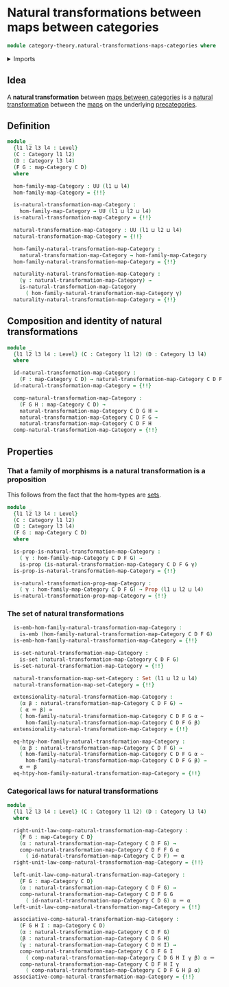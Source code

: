# Natural transformations between maps between categories

```agda
module category-theory.natural-transformations-maps-categories where
```

<details><summary>Imports</summary>

```agda
open import category-theory.categories
open import category-theory.maps-categories
open import category-theory.natural-transformations-maps-precategories

open import foundation.embeddings
open import foundation.equivalences
open import foundation.homotopies
open import foundation.identity-types
open import foundation.propositions
open import foundation.sets
open import foundation.universe-levels
```

</details>

## Idea

A **natural transformation** between
[maps between categories](category-theory.maps-categories.md) is a
[natural transformation](category-theory.natural-transformations-maps-precategories.md)
between the [maps](category-theory.maps-precategories.md) on the underlying
[precategories](category-theory.precategories.md).

## Definition

```agda
module _
  {l1 l2 l3 l4 : Level}
  (C : Category l1 l2)
  (D : Category l3 l4)
  (F G : map-Category C D)
  where

  hom-family-map-Category : UU (l1 ⊔ l4)
  hom-family-map-Category = {!!}

  is-natural-transformation-map-Category :
    hom-family-map-Category → UU (l1 ⊔ l2 ⊔ l4)
  is-natural-transformation-map-Category = {!!}

  natural-transformation-map-Category : UU (l1 ⊔ l2 ⊔ l4)
  natural-transformation-map-Category = {!!}

  hom-family-natural-transformation-map-Category :
    natural-transformation-map-Category → hom-family-map-Category
  hom-family-natural-transformation-map-Category = {!!}

  naturality-natural-transformation-map-Category :
    (γ : natural-transformation-map-Category) →
    is-natural-transformation-map-Category
      ( hom-family-natural-transformation-map-Category γ)
  naturality-natural-transformation-map-Category = {!!}
```

## Composition and identity of natural transformations

```agda
module _
  {l1 l2 l3 l4 : Level} (C : Category l1 l2) (D : Category l3 l4)
  where

  id-natural-transformation-map-Category :
    (F : map-Category C D) → natural-transformation-map-Category C D F F
  id-natural-transformation-map-Category = {!!}

  comp-natural-transformation-map-Category :
    (F G H : map-Category C D) →
    natural-transformation-map-Category C D G H →
    natural-transformation-map-Category C D F G →
    natural-transformation-map-Category C D F H
  comp-natural-transformation-map-Category = {!!}
```

## Properties

### That a family of morphisms is a natural transformation is a proposition

This follows from the fact that the hom-types are
[sets](foundation-core.sets.md).

```agda
module _
  {l1 l2 l3 l4 : Level}
  (C : Category l1 l2)
  (D : Category l3 l4)
  (F G : map-Category C D)
  where

  is-prop-is-natural-transformation-map-Category :
    ( γ : hom-family-map-Category C D F G) →
    is-prop (is-natural-transformation-map-Category C D F G γ)
  is-prop-is-natural-transformation-map-Category = {!!}

  is-natural-transformation-prop-map-Category :
    ( γ : hom-family-map-Category C D F G) → Prop (l1 ⊔ l2 ⊔ l4)
  is-natural-transformation-prop-map-Category = {!!}
```

### The set of natural transformations

```agda
  is-emb-hom-family-natural-transformation-map-Category :
    is-emb (hom-family-natural-transformation-map-Category C D F G)
  is-emb-hom-family-natural-transformation-map-Category = {!!}

  is-set-natural-transformation-map-Category :
    is-set (natural-transformation-map-Category C D F G)
  is-set-natural-transformation-map-Category = {!!}

  natural-transformation-map-set-Category : Set (l1 ⊔ l2 ⊔ l4)
  natural-transformation-map-set-Category = {!!}

  extensionality-natural-transformation-map-Category :
    (α β : natural-transformation-map-Category C D F G) →
    ( α ＝ β) ≃
    ( hom-family-natural-transformation-map-Category C D F G α ~
      hom-family-natural-transformation-map-Category C D F G β)
  extensionality-natural-transformation-map-Category = {!!}

  eq-htpy-hom-family-natural-transformation-map-Category :
    (α β : natural-transformation-map-Category C D F G) →
    ( hom-family-natural-transformation-map-Category C D F G α ~
      hom-family-natural-transformation-map-Category C D F G β) →
    α ＝ β
  eq-htpy-hom-family-natural-transformation-map-Category = {!!}
```

### Categorical laws for natural transformations

```agda
module _
  {l1 l2 l3 l4 : Level} (C : Category l1 l2) (D : Category l3 l4)
  where

  right-unit-law-comp-natural-transformation-map-Category :
    {F G : map-Category C D}
    (α : natural-transformation-map-Category C D F G) →
    comp-natural-transformation-map-Category C D F F G α
      ( id-natural-transformation-map-Category C D F) ＝ α
  right-unit-law-comp-natural-transformation-map-Category = {!!}

  left-unit-law-comp-natural-transformation-map-Category :
    {F G : map-Category C D}
    (α : natural-transformation-map-Category C D F G) →
    comp-natural-transformation-map-Category C D F G G
      ( id-natural-transformation-map-Category C D G) α ＝ α
  left-unit-law-comp-natural-transformation-map-Category = {!!}

  associative-comp-natural-transformation-map-Category :
    (F G H I : map-Category C D)
    (α : natural-transformation-map-Category C D F G)
    (β : natural-transformation-map-Category C D G H)
    (γ : natural-transformation-map-Category C D H I) →
    comp-natural-transformation-map-Category C D F G I
      ( comp-natural-transformation-map-Category C D G H I γ β) α ＝
    comp-natural-transformation-map-Category C D F H I γ
      ( comp-natural-transformation-map-Category C D F G H β α)
  associative-comp-natural-transformation-map-Category = {!!}
```
